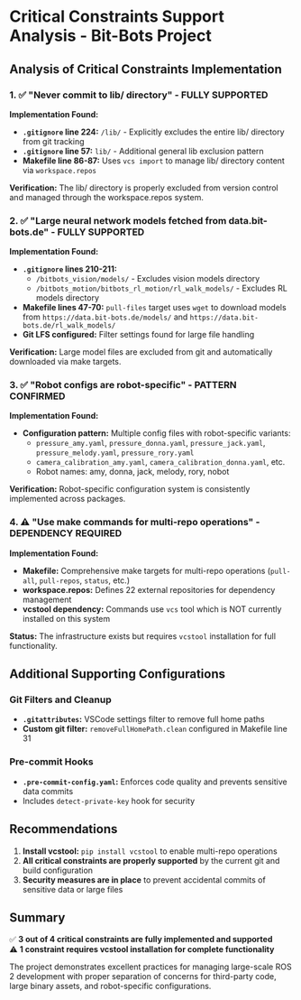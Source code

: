 # Critical Constraints Support Analysis - Bit-Bots Project

## Analysis of Critical Constraints Implementation

### 1. ✅ "Never commit to lib/ directory" - FULLY SUPPORTED

**Implementation Found:**
- **`.gitignore` line 224:** `/lib/` - Explicitly excludes the entire lib/ directory from git tracking
- **`.gitignore` line 57:** `lib/` - Additional general lib exclusion pattern
- **Makefile line 86-87:** Uses `vcs import` to manage lib/ directory content via `workspace.repos`

**Verification:** The lib/ directory is properly excluded from version control and managed through the workspace.repos system.

### 2. ✅ "Large neural network models fetched from data.bit-bots.de" - FULLY SUPPORTED  

**Implementation Found:**
- **`.gitignore` lines 210-211:** 
  - `/bitbots_vision/models/` - Excludes vision models directory
  - `/bitbots_motion/bitbots_rl_motion/rl_walk_models/` - Excludes RL models directory
- **Makefile lines 47-70:** `pull-files` target uses `wget` to download models from `https://data.bit-bots.de/models/` and `https://data.bit-bots.de/rl_walk_models/`
- **Git LFS configured:** Filter settings found for large file handling

**Verification:** Large model files are excluded from git and automatically downloaded via make targets.

### 3. ✅ "Robot configs are robot-specific" - PATTERN CONFIRMED

**Implementation Found:**
- **Configuration pattern:** Multiple config files with robot-specific variants:
  - `pressure_amy.yaml`, `pressure_donna.yaml`, `pressure_jack.yaml`, `pressure_melody.yaml`, `pressure_rory.yaml`
  - `camera_calibration_amy.yaml`, `camera_calibration_donna.yaml`, etc.
  - Robot names: amy, donna, jack, melody, rory, nobot

**Verification:** Robot-specific configuration system is consistently implemented across packages.

### 4. ⚠️ "Use make commands for multi-repo operations" - DEPENDENCY REQUIRED

**Implementation Found:**
- **Makefile:** Comprehensive make targets for multi-repo operations (`pull-all`, `pull-repos`, `status`, etc.)
- **workspace.repos:** Defines 22 external repositories for dependency management
- **vcstool dependency:** Commands use `vcs` tool which is NOT currently installed on this system

**Status:** The infrastructure exists but requires `vcstool` installation for full functionality.

## Additional Supporting Configurations

### Git Filters and Cleanup
- **`.gitattributes`:** VSCode settings filter to remove full home paths
- **Custom git filter:** `removeFullHomePath.clean` configured in Makefile line 31

### Pre-commit Hooks
- **`.pre-commit-config.yaml`:** Enforces code quality and prevents sensitive data commits
- Includes `detect-private-key` hook for security

## Recommendations

1. **Install vcstool:** `pip install vcstool` to enable multi-repo operations
2. **All critical constraints are properly supported** by the current git and build configuration
3. **Security measures are in place** to prevent accidental commits of sensitive data or large files

## Summary

✅ **3 out of 4 critical constraints are fully implemented and supported**  
⚠️ **1 constraint requires vcstool installation for complete functionality**

The project demonstrates excellent practices for managing large-scale ROS 2 development with proper separation of concerns for third-party code, large binary assets, and robot-specific configurations.